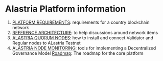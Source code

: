 # Alastria Platform information

1. [PLATFORM REQUIREMENTS](Requirements/Platform-requirements.md): requirements for a country blockchain network
2. [REFERENCE ARCHITECTURE](Requirements/Reference-architecture.md): to help discussions around network items
3. [ALASTRIA QUORUM NODES](https://github.com/alastria/alastria-node): how to install and connect Validator and Regular nodes to ALastria Testnet
4. [ALASTRIA NODE MONITORING](https://github.com/alastria/monitor): tools for implementing a Decentralized Governance Model
[Roadmap](Roadmap/roadmap.html): The roadmap for the core platform
